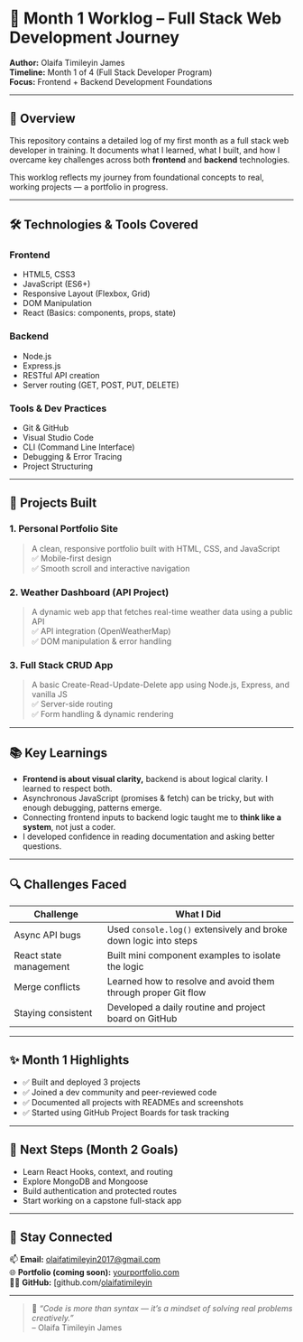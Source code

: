 
# 📘 Month 1 Worklog – Full Stack Web Development Journey

**Author:** Olaifa Timileyin James  
**Timeline:** Month 1 of 4 (Full Stack Developer Program)  
**Focus:** Frontend + Backend Development Foundations  

---

## 🧠 Overview

This repository contains a detailed log of my first month as a full stack web developer in training. It documents what I learned, what I built, and how I overcame key challenges across both **frontend** and **backend** technologies.

This worklog reflects my journey from foundational concepts to real, working projects — a portfolio in progress.

---

## 🛠️ Technologies & Tools Covered

### Frontend
- HTML5, CSS3
- JavaScript (ES6+)
- Responsive Layout (Flexbox, Grid)
- DOM Manipulation
- React (Basics: components, props, state)

### Backend
- Node.js
- Express.js
- RESTful API creation
- Server routing (GET, POST, PUT, DELETE)

### Tools & Dev Practices
- Git & GitHub
- Visual Studio Code
- CLI (Command Line Interface)
- Debugging & Error Tracing
- Project Structuring

---

## 🚀 Projects Built

### 1. **Personal Portfolio Site**
> A clean, responsive portfolio built with HTML, CSS, and JavaScript  
> ✅ Mobile-first design  
> ✅ Smooth scroll and interactive navigation  


### 2. **Weather Dashboard (API Project)**
> A dynamic web app that fetches real-time weather data using a public API  
> ✅ API integration (OpenWeatherMap)  
> ✅ DOM manipulation & error handling  

### 3. **Full Stack CRUD App**
> A basic Create-Read-Update-Delete app using Node.js, Express, and vanilla JS  
> ✅ Server-side routing  
> ✅ Form handling & dynamic rendering  


---

## 📚 Key Learnings

- **Frontend is about visual clarity,** backend is about logical clarity. I learned to respect both.  
- Asynchronous JavaScript (promises & fetch) can be tricky, but with enough debugging, patterns emerge.  
- Connecting frontend inputs to backend logic taught me to **think like a system**, not just a coder.  
- I developed confidence in reading documentation and asking better questions.

---

## 🔍 Challenges Faced

| Challenge | What I Did |
|----------|------------|
| Async API bugs | Used `console.log()` extensively and broke down logic into steps |
| React state management | Built mini component examples to isolate the logic |
| Merge conflicts | Learned how to resolve and avoid them through proper Git flow |
| Staying consistent | Developed a daily routine and project board on GitHub |

---

## ✨ Month 1 Highlights

- ✅ Built and deployed 3 projects  
- ✅ Joined a dev community and peer-reviewed code  
- ✅ Documented all projects with READMEs and screenshots  
- ✅ Started using GitHub Project Boards for task tracking

---

## 🎯 Next Steps (Month 2 Goals)

- Learn React Hooks, context, and routing  
- Explore MongoDB and Mongoose  
- Build authentication and protected routes  
- Start working on a capstone full-stack app

---

## 📌 Stay Connected

📫 **Email:** olaifatimileyin2017@gmail.com   
🌐 **Portfolio (coming soon):** [yourportfolio.com]()  
🧑‍💻 **GitHub:** [github.com/[olaifatimileyin](https://github.com/Teeblaq-cloud)

---

> 💬 *“Code is more than syntax — it’s a mindset of solving real problems creatively.”*  
> – Olaifa Timileyin James

